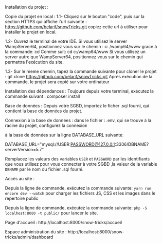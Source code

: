 Installation du projet :

Copie du projet en local :
1.1- Cliquez sur le bouton "code", puis sur la section HTTPS qui affiche l'url
suivante : https://github.com/belarif/snowTricks.git copiez cette url à utiliser pour installer le projet en local.

1.2- Ouvrez le terminal de votre IDE. Si vous utilisez le server WampServer64, positionnez vous sur le chemin : c:
/wamp64/www grace à la commande: cd Comme suit: cd c:/wamp64/www Si vous utilisez un server autre que WampServer64,
positionnez vous sur le chemin qui permettra l'exécution du site.

1.3- Sur le meme chemin, tapez la commande suivante pour cloner le projet : git
clone https://github.com/belarif/snowTricks.git Après exécution de la commande, le projet sera copié sur votre
ordinateur

Installation des dépendances : Toujours depuis votre terminal, exécutez la commande suivant : composer install

Base de données : Depuis votre SGBD, importez le ficher .sql fourni, qui contient la base de données du projet.

Connexion à la base de données : dans le fichier : .env, qui se trouve à la racine du projet, configurez la connexion

à la base de données sur la ligne DATABASE_URL suivante:

DATABASE_URL="mysql://USER:PASSWORD@127.0.0.1:3306/DBNAME?serverVersion=5.7"

Remplacez les valeurs des variables `USER` et `PASSWORD` par les identifiants que vous utilisez pour vous connecter à
votre SGBD ,la valeur de la variable `DBNAME` par le nom du fichier .sql fourni.

Accès au site :

Depuis la ligne de commande, exécutez la commande suivante: `yarn run encore dev --watch` pour charger les fichiers JS,
CSS et les images dans le repertoire public

Depuis la ligne de commande, exécutez la commande suivante: `php -S localhost:8000 -t public/` pour lancer le site.

Page d'accueil : http://localhost:8000/snow-tricks/accueil

Espace administration du site : http://localhost:8000/snow-tricks/admin/dashboard